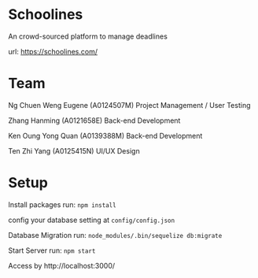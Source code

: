 # Schoolines
An crowd-sourced platform to manage deadlines

url: https://schoolines.com/

# Team

Ng Chuen Weng Eugene (A0124507M) Project Management / User Testing

Zhang Hanming (A0121658E) Back-end Development

Ken Oung Yong Quan (A0139388M) Back-end Development

Ten Zhi Yang (A0125415N) UI/UX Design





# Setup

Install packages run: `npm install`

config your database setting at `config/config.json`

Database Migration run: `node_modules/.bin/sequelize db:migrate`

Start Server run: `npm start`

Access by http://localhost:3000/
